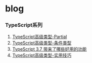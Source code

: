 # blog
### TypeScript系列
1. [TypeScript高级类型-Partial](https://github.com/localSummer/blog/blob/master/typescipt/TypeScript%E9%AB%98%E7%BA%A7%E7%B1%BB%E5%9E%8B-Partial.md)
2. [TypeScript高级类型-条件类型](https://github.com/localSummer/blog/blob/master/typescipt/TypeScript%E9%AB%98%E7%BA%A7%E7%B1%BB%E5%9E%8B-%E6%9D%A1%E4%BB%B6%E7%B1%BB%E5%9E%8B.md)
3. [TypeScript 3.7 带来了哪些好用的功能](https://github.com/localSummer/blog/blob/master/typescipt/TypeScript%203.7%20%E5%B8%A6%E6%9D%A5%E4%BA%86%E5%93%AA%E4%BA%9B%E5%A5%BD%E7%94%A8%E7%9A%84%E5%8A%9F%E8%83%BD.md)
4. [TypeScript高级类型-实用技巧](https://github.com/localSummer/blog/blob/master/typescipt/TypeScript高级类型-实用技巧)

